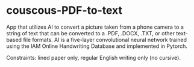 # couscous-PDF-to-text
App that utilizes AI to convert a picture taken from a phone camera to a string of text that can be converted to a .PDF, .DOCX, .TXT, or other text-based file formats. AI is a five-layer convolutional neural network trained using the IAM Online Handwriting Database and implemented in Pytorch.

Constraints: lined paper only, regular English writing only (no cursive). 

